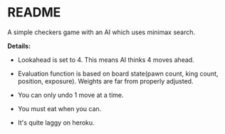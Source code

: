 # README

A simple checkers game with an AI which uses minimax search.

<b>Details:</b>

* Lookahead is set to 4. This means AI thinks 4 moves ahead.

* Evaluation function is based on board state(pawn count, king count, position, exposure). Weights are far from properly adjusted.

* You can only undo 1 move at a time.

* You must eat when you can.

* It's quite laggy on heroku.
